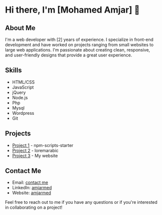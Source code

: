 

# Hi there, I'm [Mohamed Amjar] 👋

## About Me

I'm a web developer with [2] years of experience. I specialize in front-end development and have worked on projects ranging from small websites to large web applications. I'm passionate about creating clean, responsive, and user-friendly designs that provide a great user experience.

## Skills

- HTML/CSS
- JavaScript
- jQuery
- Node.js
- Php
- Mysql
- Wordpress
- Git

## Projects

- [Project 1](https://github.com/amjarino/npm-scripts-starter) - npm-scripts-starter
- [Project 2](https://github.com/amjarino/loremarabic) - loremarabic
- [Project 3](https://www.amjarmed.com/) - My website

## Contact Me

- Email: [contact me](mailto:your-email@domain.com)
- LinkedIn: [amjarmed](https://www.linkedin.com/in/amjarmed/)
- Website: [amjarmed](https://www.amjarmed.com/)

Feel free to reach out to me if you have any questions or if you're interested in collaborating on a project!
